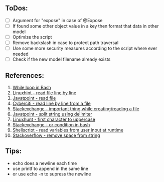 ## ToDos:
- [ ] Argument for "expose" in case of @Expose
- [ ] If found some other object value in a key then format that data in other model
- [ ] Optimize the script
- [ ] Remove backslash in case to protect path traversal
- [ ] Use some more security measures according to the script where ever needed
- [ ] Check if the new model filename already exists

## References:
1. [While loop in Bash](https://www.cyberciti.biz/faq/bash-while-loop/)
2. [Linuxhint - read file line by line](https://linuxhint.com/read_file_line_by_line_bash/)
3. [Javatpoint - read file](https://www.javatpoint.com/bash-read-file)
4. [Cyberciti - read line by line from a file](https://www.cyberciti.biz/faq/unix-howto-read-line-by-line-from-file/)
5. [Stackexchange - important thing while creating/reading a file](https://unix.stackexchange.com/questions/422951/how-do-i-take-a-filename-in-the-command-line-as-an-argument)
6. [Javatpoint - split string using delimiter](https://www.javatpoint.com/bash-split-string)
7. [Linuxhunt - first character to uppercase](https://linuxhint.com/bash_lowercase_uppercase_strings/)
8. [Stackexchange - or condition in bash](https://unix.stackexchange.com/questions/47584/in-a-bash-script-using-the-conditional-or-in-an-if-statement)
9. [Shellscript - read variables from user input at runtime](https://www.shellscript.sh/variables1.html)
10. [Stackoverflow - remove space from string](https://stackoverflow.com/questions/13659318/how-to-remove-space-from-string/13662036)

## Tips:
- echo does a newline each time
- use printf to append in the same line
- or use echo -n to supress the newline
